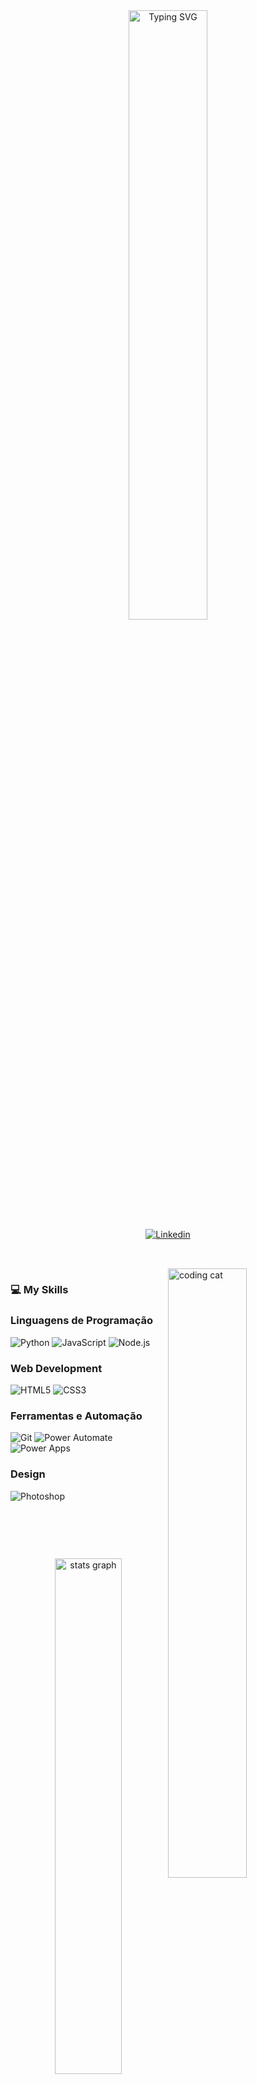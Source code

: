 <div align="center">
  <a href="https://git.io/typing-svg"><img src="https://readme-typing-svg.demolab.com?font=Fira+Code&weight=500&duration=5500&pause=1000&color=FFFFFF&center=true&width=435&lines=Hi%2C+I'm+Pedro+!+!;Welcome+to+my+Github+page+%3A)" alt="Typing SVG" width="50%" />
  </a>
  <br>

<a href="https://www.linkedin.com/in/pedro-henrique-5788522aa/" target="_blank">
  <img src="https://img.shields.io/badge/LinkedIn-0077B5?style=for-the-badge&logo=linkedin&logoColor=white" alt="Linkedin"/>
</a>
</div>
<h2></h2>
  <br>
<img align="right" src="https://github.com/user-attachments/assets/394b315c-eac8-413b-af00-1f0f26809439" alt="coding cat" width="50%">

<div align="left">
  <p>
  <h3><strong> 💻 My Skills </strong> </h3>
<h3>Linguagens de Programação</h3>
<p align="left">
  <img src="https://img.shields.io/badge/Python-3776AB?style=for-the-badge&logo=python&logoColor=white" alt="Python">
  <img src="https://img.shields.io/badge/JavaScript-F7DF1E?style=for-the-badge&logo=javascript&logoColor=black" alt="JavaScript">
  <img src="https://img.shields.io/badge/Node.js-339933?style=for-the-badge&logo=node.js&logoColor=white" alt="Node.js">
</p>

<h3>Web Development</h3>
<p align="left">
  <img src="https://img.shields.io/badge/HTML5-E34F26?style=for-the-badge&logo=html5&logoColor=white" alt="HTML5">
  <img src="https://img.shields.io/badge/CSS3-1572B6?style=for-the-badge&logo=css3&logoColor=white" alt="CSS3">
</p>

<h3>Ferramentas e Automação</h3>
<p align="left">
  <img src="https://img.shields.io/badge/Git-F05032?style=for-the-badge&logo=git&logoColor=white" alt="Git">
  <img src="https://img.shields.io/badge/Power_Automate-006699?style=for-the-badge&logo=power-automate&logoColor=white" alt="Power Automate">
  <img src="https://img.shields.io/badge/Power_Apps-76226B?style=for-the-badge&logo=power-apps&logoColor=white" alt="Power Apps">
</p>

<h3>Design</h3>
<p align="left">
  <img src="https://img.shields.io/badge/Photoshop-31A8FF?style=for-the-badge&logo=adobe-photoshop&logoColor=white" alt="Photoshop">
</p>
  </p>  
 </div> 
 
 <br><h2></h2><br>

<div align="center"> 
<img src="https://github-readme-stats.vercel.app/api?username=pedropaivaa&theme=dark" width="46%" alt="stats graph" />

<img src="https://github-readme-streak-stats-eight.vercel.app/?user=pedropaivaa&theme=dark&border_radius=4.7&show_icons=true&count_private=true" width="51%" alt="stats graph" />
</div>
<br>
